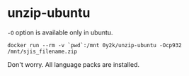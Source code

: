 # unzip-ubuntu

`-O` option is available only in ubuntu.

```
docker run --rm -v `pwd`:/mnt 0y2k/unzip-ubuntu -Ocp932 /mnt/sjis_filename.zip
```

Don't worry. All language packs are installed.
